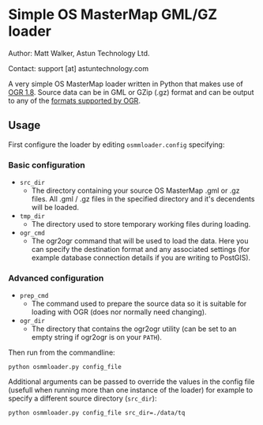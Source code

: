 # Simple OS MasterMap GML/GZ loader #

Author: Matt Walker, Astun Technology Ltd.

Contact: support [at] astuntechnology.com

A very simple OS MasterMap loader written in Python that makes use of [OGR 1.8](http://www.gdal.org/ogr/). Source data can be in GML or GZip (.gz) format and can be output to any of the [formats supported by OGR](http://www.gdal.org/ogr/ogr_formats.html).

## Usage ##

First configure the loader by editing `osmmloader.config` specifying:

### Basic configuration ###

* `src_dir`
  * The directory containing your source OS MasterMap .gml or .gz files. All .gml / .gz files in the specified directory and it's decendents will be loaded.
* `tmp_dir`
  * The directory used to store temporary working files during loading.
* `ogr_cmd`
  * The ogr2ogr command that will be used to load the data. Here you can specify the destination format and any associated settings (for example database connection details if you are writing to PostGIS).

### Advanced configuration ###

* `prep_cmd`
  * The command used to prepare the source data so it is suitable for loading with OGR (does nor normally need changing).
* `ogr_dir`
  * The directory that contains the ogr2ogr utility (can be set to an empty string if ogr2ogr is on your `PATH`).

Then run from the commandline:

`python osmmloader.py config_file`

Additional arguments can be passed to override the values in the config file (usefull when running more than one instance of the loader) for example to specify a different source directory (`src_dir`):

`python osmmloader.py config_file src_dir=./data/tq`
